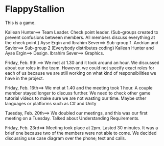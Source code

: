 # FlappyStallion
This is a game.

Kailean Hunter==> Team Leader. Check point leader.
(Sub-groups created to prevent confusions between members. All members discuss everything at the check point.)
Ayse Ergin and Ibrahim Sever==> Sub-group 1. 
Andrian and Savior==> Sub-group 2
(Everybody distributes coding)
Kailean Hunter and Ayse Ergin==> Design.
Ibrahim Sever==> Graphics.


Friday, Feb. 9th.==> We met at 1.30 and it took around an hour. We discussed about our roles in the team. However, we could not specify exact roles for each of us because we are still working on what kind of responsibilities we have in the project.

Friday, Feb. 16th==> We met at 1.40 and the meeting took 1 hour. A couple member stayed longer to discuss further. We need to check other game tutorial videos to make sure we are not wasting our time. Maybe other languages or platforms such as C# and Unity

Tuesday, Feb. 20th==> We doubled our meetings, and this was our first meeting on a Tuesday. Talked about Understanding Requirements.

Friday, Feb. 23rd==> Meeting took place at 2pm. Lasted 30 minutes. It was a brief one because two of the members were not able to come. We decided discussing use case diagram over the phone; text and calls.
